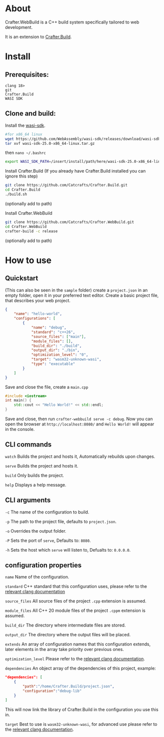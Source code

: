 # About

Crafter.WebBuild is a C++ build system specifically tailored to web development. 

It is an extension to [Crafter.Build](https://github.com/Catcrafts/Crafter.Build).

# Install

## Prerequisites:
```
clang 18>
git
Crafter.Build
WASI SDK
```

## Clone and build:
Install the [wasi-sdk](https://github.com/WebAssembly/wasi-sdk?tab=readme-ov-file#install).
```bash
#for x86_64 linux
wget https://github.com/WebAssembly/wasi-sdk/releases/download/wasi-sdk-25/wasi-sdk-25.0-x86_64-linux.tar.gz
tar xvf wasi-sdk-25.0-x86_64-linux.tar.gz
```
then ``nano ~/.bashrc``
```bash
export WASI_SDK_PATH=/insert/install/path/here/wasi-sdk-25.0-x86_64-linux
```

Install Crafter.Build (If you already have Crafter.Build installed you can ignore this step)
```bash
git clone https://github.com/Catcrafts/Crafter.Build.git
cd Crafter.Build
./build.sh
```
(optionally add to path)

Install Crafter.WebBuild
```bash
git clone https://github.com/Catcrafts/Crafter.WebBuild.git
cd Crafter.WebBuild
crafter-build -c release
```
(optionally add to path)

# How to use

## Quickstart
(This can also be seen in the ``sample`` folder)
create a ``project.json`` in an empty folder, open it in your preferred text editor.
Create a basic project file, that describes your web project.
```JSON
{
    "name": "hello-world",
    "configurations": [
        {
            "name": "debug",
            "standard": "c++26",
            "source_files": ["main"],
            "module_files": [],
            "build_dir": "./build",
            "output_dir": "./bin",
            "optimization_level": "0",
            "target": "wasm32-unknown-wasi",
            "type": "executable"
        }
    ]
}

```
Save and close the file, create a ``main.cpp``
```cpp
#include <iostream>
int main() {
    std::cout << "Hello World!" << std::endl;
}
```
Save and close, then run ``crafter-webbuild serve -c debug``. Now you can open the browser at ``http://localhost:8080/`` and ``Hello World!`` will appear in the console.

## CLI commands

``watch`` Builds the project and hosts it, Automatically rebuilds upon changes.

``serve`` Builds the project and hosts it.

``build`` Only builds the project.

``help`` Displays a help message.

## CLI arguments

``-c`` The name of the configuration to build.

``-p`` The path to the project file, defaults to ``project.json``.

``-o`` Overrides the output folder.

``-P`` Sets the port of ``serve``, Defaults to: ``8080``.

``-h`` Sets the host which ``serve`` will listen to, Defualts to: ``0.0.0.0``.

## configuration properties
``name`` Name of the configuration.

``standard`` C++ standard that this configuration uses, please refer to the [relevant clang documentation](https://clang.llvm.org/cxx_status.html)

``source_files`` All source files of the project ``.cpp`` extension is assumed.

``module_files`` All C++ 20 module files of the project ``.cppm`` extension is assumed.

``build_dir`` The directory where intermediate files are stored.

``output_dir`` The directory where the output files will be placed.

``extends`` An array of configuration names that this configuration extends, later elements in the array take priority over previous ones.

``optimization_level`` Please refer to the [relevant clang documentation](https://clang.llvm.org/docs/CommandGuide/clang.html#code-generation-options).

``dependencies`` An object array of the dependencies of this project, example:
```json
"dependencies": [
    {
        "path":"/home/Crafter.Build/project.json",
        "configuration":"debug-lib"
    }
]
```
This will now link the library of Crafter.Build in the configuration you use this in.

``target`` Best to use is ``wasm32-unknown-wasi``, for advanced use please refer to the [relevant clang documentation](https://clang.llvm.org/docs/CrossCompilation.html#target-triple).
